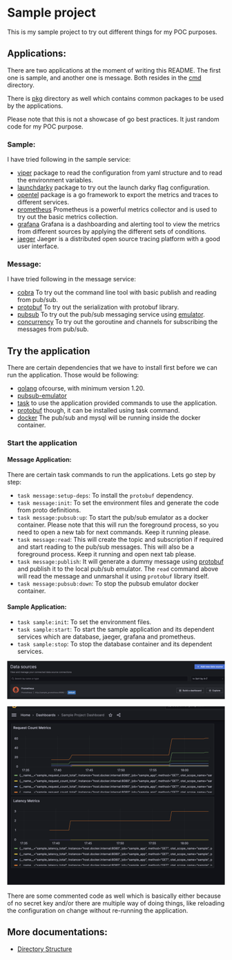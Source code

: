 # Sample project

This is my sample project to try out different things for my POC purposes.


## Applications:

There are two applications at the moment of writing this README. The first one is sample, and another one is message. Both resides in the [cmd][1] directory.

There is [pkg][2] directory as well which contains common packages to be used by the applications.

Please note that this is not a showcase of go best practices. It just random code for my POC purpose.

### Sample:

I have tried following in the sample service:

- [viper][4] package to read the configuration from yaml structure and to read the environment variables.
- [launchdarky][5] package to try out the launch darky flag configuration.
- [opentel][15] package is a go framework to export the metrics and traces to different services.
- [prometheus][16] Prometheus is a powerful metrics collector and is used to try out the basic metrics collection.
- [grafana][17] Grafana is a dashboarding and alerting tool to view the metrics from different sources by applying the different sets of conditions.
- [jaeger][19] Jaeger is a distributed open source tracing platform with a good user interface.

### Message:

I have tried following in the message service:

- [cobra][6] To try out the command line tool with basic publish and reading from pub/sub.
- [protobuf][7] To try out the serialization with protobuf library.
- [pubsub][8] To try out the pub/sub messaging service using [emulator][9].
- [concurrency][10] To try out the goroutine and channels for subscribing the messages from pub/sub.


## Try the application

There are certain dependencies that we have to install first before we can run the application. Those would be following:

- [golang][11] ofcourse, with minimum version 1.20.
- [pubsub-emulator][9]
- [task][12] to use the application provided commands to use the application.
- [protobuf][13] though, it can be installed using task command.
- [docker][14] The pub/sub and mysql will be running inside the docker container.

### Start the application

#### Message Application:

There are certain task commands to run the applications. Lets go step by step:

- `task message:setup-deps`: To install the `protobuf` dependency.
- `task message:init`: To set the environment files and generate the code from proto definitions.
- `task message:pubsub:up`: To start the pub/sub emulator as a docker container. Please note that this will run the foreground process, so you need to open a new tab for next commands. Keep it running please.
- `task message:read`: This will create the topic and subscription if required and start reading to the pub/sub messages. This will also be a foreground process. Keep it running and open next tab please.
-  `task message:publish`: It will generate a dummy message using [protobuf][13] and publish it to the local pub/sub emulator. The `read` command above will read the message and unmarshal it using `protobuf` library itself.
- `task message:pubsub:down`: To stop the pubsub emulator docker container.

#### Sample Application:

- `task sample:init`: To set the environment files.
- `task sample:start`: To start the sample application and its dependent services which are database, jaeger, grafana and prometheus.
- `task sample:stop`: To stop the database container and its dependent services.

![grafana datasource config](./docs/images/grafana-datasource-config.png)

![grafana dashboard](./docs/images/grafana-dashboard.png)

There are some commented code as well which is basically either because of no secret key and/or there are multiple way of doing things, like reloading the configuration on change without re-running the application.

## More documentations:

- [Directory Structure](./docs/directory.md)

[1]:./cmd
[2]:./pkg/
[3]:./cmd/sample/config/config.yaml
[4]:https://github.com/spf13/viper
[5]:https://github.com/launchdarkly/go-sdk-common
[6]:https://github.com/spf13/cobra
[7]:https://github.com/golang/protobuf
[8]:https://pkg.go.dev/cloud.google.com/go/pubsub
[9]:https://cloud.google.com/pubsub/docs/emulator
[10]:https://medium.com/nerd-for-tech/learning-go-concurrency-goroutines-channels-8836b3c34152
[11]:https://go.dev/doc/install
[12]:https://taskfile.dev/
[13]:https://protobuf.dev/
[14]:https://www.docker.com/get-started/
[15]:https://github.com/open-telemetry/opentelemetry-go
[16]:https://prometheus.io/
[17]:https://grafana.com/
[18]:./build/prometheus/prometheus.yml
[19]:https://www.jaegertracing.io/docs/1.51/
